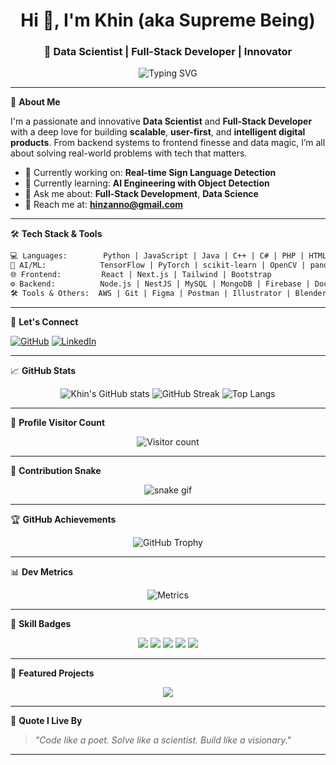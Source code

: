 <h1 align="center">Hi 👋, I'm Khin (aka Supreme Being)</h1>
<h3 align="center">🚀 Data Scientist | Full-Stack Developer | Innovator</h3>

<p align="center">
  <img src="https://readme-typing-svg.demolab.com?font=Fira+Code&size=22&pause=1000&center=true&width=435&lines=Turning+ideas+into+intelligent+solutions.;Building+cool+stuff+with+AI+%26+code." alt="Typing SVG" />
</p>

---

🌟 **About Me**

I'm a passionate and innovative **Data Scientist** and **Full-Stack Developer** with a deep love for building **scalable**, **user-first**, and **intelligent digital products**. From backend systems to frontend finesse and data magic, I’m all about solving real-world problems with tech that matters.

- 🔭 Currently working on: **Real-time Sign Language Detection**
- 🌱 Currently learning: **AI Engineering with Object Detection**
- 💬 Ask me about: **Full-Stack Development**, **Data Science**
- 📩 Reach me at: **hinzanno@gmail.com**

---

🛠️ **Tech Stack & Tools**

```txt
💻 Languages:        Python | JavaScript | Java | C++ | C# | PHP | HTML | CSS | Pug
🧠 AI/ML:            TensorFlow | PyTorch | scikit-learn | OpenCV | pandas | seaborn
🌐 Frontend:         React | Next.js | Tailwind | Bootstrap
⚙️ Backend:          Node.js | NestJS | MySQL | MongoDB | Firebase | Docker
🛠️ Tools & Others:  AWS | Git | Figma | Postman | Illustrator | Blender | Linux | CanvasJS
```

---

📱 **Let's Connect**

[![GitHub](https://img.shields.io/badge/GitHub-Khin--90-black?logo=github&style=flat-square)](https://github.com/Khin-90)
[![LinkedIn](https://img.shields.io/badge/LinkedIn-4shedo-blue?logo=linkedin&style=flat-square)](https://www.linkedin.com/in/kinga-hinzano-khin2004)

---

📈 **GitHub Stats**
<p align="center">
  <img src="https://github-readme-stats.vercel.app/api?username=Khin-90&show_icons=true&theme=radical" alt="Khin's GitHub stats" />
  <img src="https://github-readme-streak-stats.herokuapp.com?user=Khin-90&theme=radical" alt="GitHub Streak" />
  <img src="https://github-readme-stats.vercel.app/api/top-langs/?username=Khin-90&layout=compact&theme=radical" alt="Top Langs" />
</p>

---

📅 **Profile Visitor Count**
<p align="center">
  <img src="https://komarev.com/ghpvc/?username=Khin-90&style=flat-square&color=blue" alt="Visitor count"/>
</p>

---

🧠 **Contribution Snake**
<p align="center">
  <img src="https://raw.githubusercontent.com/Khin-90/Khin-90/output/github-contribution-grid-snake.svg" alt="snake gif"/>
</p>

---

🏆 **GitHub Achievements**
<p align="center">
  <img src="https://github-profile-trophy.vercel.app/?username=Khin-90&theme=radical&no-frame=true&column=4" alt="GitHub Trophy"/>
</p>

---

📊 **Dev Metrics**
<p align="center">
  <img src="https://raw.githubusercontent.com/Khin-90/Khin-90/master/github-metrics.svg" alt="Metrics"/>
</p>

---

🌟 **Skill Badges**
<p align="center">
  <img src="https://img.shields.io/badge/Python-3776AB?style=for-the-badge&logo=python&logoColor=white"/>
  <img src="https://img.shields.io/badge/React-20232A?style=for-the-badge&logo=react&logoColor=61DAFB"/>
  <img src="https://img.shields.io/badge/Node.js-339933?style=for-the-badge&logo=nodedotjs&logoColor=white"/>
  <img src="https://img.shields.io/badge/TensorFlow-FF6F00?style=for-the-badge&logo=TensorFlow&logoColor=white"/>
  <img src="https://img.shields.io/badge/PostgreSQL-4169E1?style=for-the-badge&logo=postgresql&logoColor=white"/>
</p>

---

📂 **Featured Projects**
<p align="center">
  <a href="https://github.com/Khin-90/PochiYangu">
    <img src="https://github-readme-stats.vercel.app/api/pin/?username=Khin-90&repo=PochiYangu&theme=radical" />
  </a>
</p>

---

🔹 **Quote I Live By**
> _"Code like a poet. Solve like a scientist. Build like a visionary."_

---
